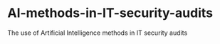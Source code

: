# AI-methods-in-IT-security-audits
The use of Artificial Intelligence methods in IT security audits
